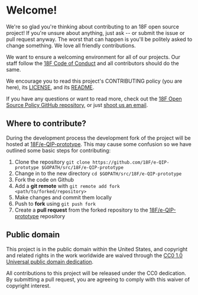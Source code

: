 # Welcome!

We're so glad you're thinking about contributing to an 18F open source project! If you're unsure about anything, just ask -- or submit the issue or pull request anyway. The worst that can happen is you'll be politely asked to change something. We love all friendly contributions.

We want to ensure a welcoming environment for all of our projects. Our staff follow the [18F Code of Conduct](https://github.com/18F/code-of-conduct/blob/master/code-of-conduct.md) and all contributors should do the same.

We encourage you to read this project's CONTRIBUTING policy (you are here), its [LICENSE](LICENSE.md), and its [README](README.md).

If you have any questions or want to read more, check out the [18F Open Source Policy GitHub repository](https://github.com/18f/open-source-policy), or just [shoot us an email](mailto:18f@gsa.gov).

## Where to contribute?

During the development process the development fork of the project will be hosted at [18F/e-QIP-prototype](https://github.com/18F/e-QIP-prototype). This may cause some confusion so we have outlined some basic steps for contributing:

1. Clone the repository `git clone https://github.com/18F/e-QIP-prototype $GOPATH/src/18F/e-QIP-prototype`
1. Change in to the new directory `cd $GOPATH/src/18F/e-QIP-prototype`
1. Fork the code on Github
1. Add a **git remote** with `git remote add fork <path/to/forked/repository>`
1. Make changes and commit them locally
1. Push to **fork** using `git push fork`
1. Create a **pull request** from the forked repository to the [18F/e-QIP-prototype](https://github.com/18F/e-QIP-prototype) repository

## Public domain

This project is in the public domain within the United States, and copyright and related rights in the work worldwide are waived through the [CC0 1.0 Universal public domain dedication](https://creativecommons.org/publicdomain/zero/1.0/).

All contributions to this project will be released under the CC0 dedication. By submitting a pull request, you are agreeing to comply with this waiver of copyright interest.
